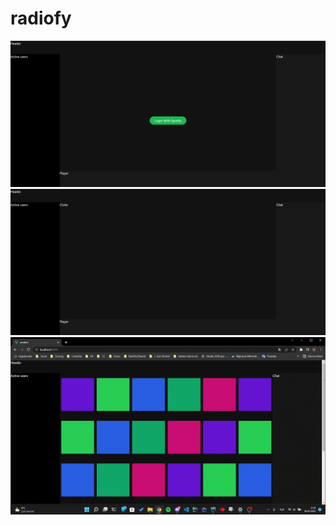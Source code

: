# radiofy

![alt text](https://github.com/batuhannoz/radiofy/blob/main/frontend/src/img/Login.png)
![alt text](https://github.com/batuhannoz/radiofy/blob/main/frontend/src/img/Clubs.png)
![alt text](https://github.com/batuhannoz/radiofy/blob/main/frontend/src/img/readmeGIF.gif)
